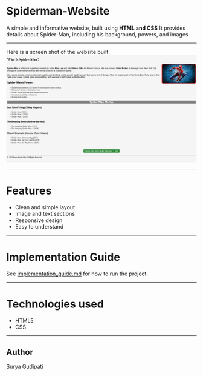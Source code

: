 # Spiderman-Website
A simple and informative website, built using **HTML and CSS**
It provides details about Spider-Man, including his background, powers, and images

---

Here is a screen shot of the website built
![Website Screenshot](Screenshot.png)

---

# Features
- Clean and simple layout
- Image and text sections
- Responsive design
- Easy to understand

---

# Implementation Guide
See [implementation_guide.md](implementation_guide.md) for how to run the project.

---

# Technologies used
- HTML5
- CSS

---

## Author
Surya Gudipati
